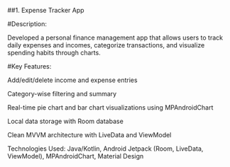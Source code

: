 ##1. Expense Tracker App     

#Description:

Developed a personal finance management app that allows users to track daily expenses and incomes, categorize transactions, and visualize spending habits through charts.

#Key Features:

Add/edit/delete income and expense entries

Category-wise filtering and summary

Real-time pie chart and bar chart visualizations using MPAndroidChart

Local data storage with Room database

Clean MVVM architecture with LiveData and ViewModel

Technologies Used:
Java/Kotlin, Android Jetpack (Room, LiveData, ViewModel), MPAndroidChart, Material Design
